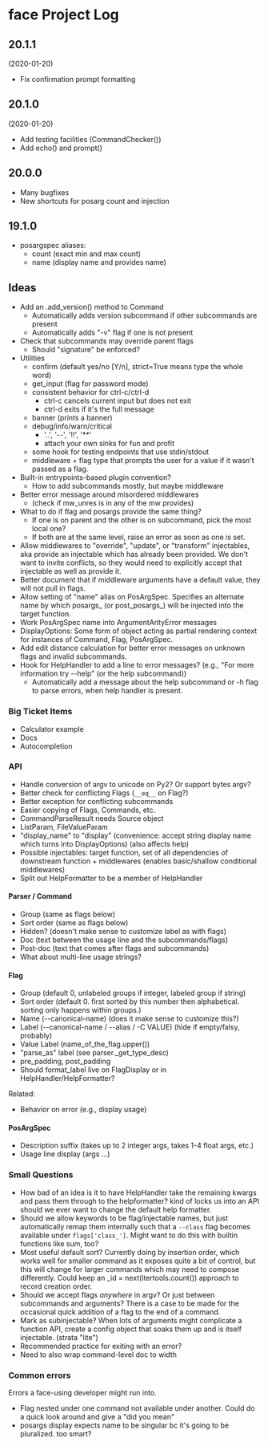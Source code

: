 face Project Log
================

20.1.1
------
(2020-01-20)

* Fix confirmation prompt formatting

20.1.0
------
(2020-01-20)

* Add testing facilities (CommandChecker())
* Add echo() and prompt()

20.0.0
------
* Many bugfixes
* New shortcuts for posarg count and injection

19.1.0
------
* posargspec aliases:
  * count (exact min and max count)
  * name (display name and provides name)

Ideas
-----

* Add an .add_version() method to Command
  * Automatically adds version subcommand if other subcommands are present
  * Automatically adds "-v" flag if one is not present
* Check that subcommands may override parent flags
  * Should "signature" be enforced?
* Utilities
  * confirm (default yes/no [Y/n], strict=True means type the whole word)
  * get_input (flag for password mode)
  * consistent behavior for ctrl-c/ctrl-d
    * ctrl-c cancels current input but does not exit
    * ctrl-d exits if it's the full message
  * banner (prints a banner)
  * debug/info/warn/critical
    * '..', '--', '!!', '**'
    * attach your own sinks for fun and profit
  * some hook for testing endpoints that use stdin/stdout
  * middleware + flag type that prompts the user for a value if it
    wasn't passed as a flag.
* Built-in entrypoints-based plugin convention?
  * How to add subcommands mostly, but maybe middleware
* Better error message around misordered middlewares
  * (check if mw_unres is in any of the mw provides)
* What to do if flag and posargs provide the same thing?
  * If one is on parent and the other is on subcommand, pick the most
    local one?
  * If both are at the same level, raise an error as soon as one is set.
* Allow middlewares to "override", "update", or "transform"
  injectables, aka provide an injectable which has already been
  provided. We don't want to invite conflicts, so they would need to
  explicitly accept that injectable as well as provide it.
* Better document that if middleware arguments have a default value,
  they will not pull in flags.
* Allow setting of "name" alias on PosArgSpec. Specifies an alternate
  name by which posargs_ (or post_posargs_) will be injected into the
  target function.
* Work PosArgSpec name into ArgumentArityError messages
* DisplayOptions: Some form of object acting as partial rendering
  context for instances of Command, Flag, PosArgSpec.
* Add edit distance calculation for better error messages on unknown
  flags and invalid subcommands.
* Hook for HelpHandler to add a line to error messages? (e.g., "For
  more information try --help" (or the help subcommand))
    * Automatically add a message about the help subcommand or -h flag to
      parse errors, when help handler is present.

### Big Ticket Items

* Calculator example
* Docs
* Autocompletion

### API

* Handle conversion of argv to unicode on Py2? Or support bytes argv?
* Better check for conflicting Flags (`__eq__` on Flag?)
* Better exception for conflicting subcommands
* Easier copying of Flags, Commands, etc.
* CommandParseResult needs Source object
* ListParam, FileValueParam
* "display_name" to "display" (convenience: accept string display name
  which turns into DisplayOptions) (also affects help)
* Possible injectables: target function, set of all dependencies of
  downstream function + middlewares (enables basic/shallow conditional
  middlewares)
* Split out HelpFormatter to be a member of HelpHandler

#### Parser / Command

* Group (same as flags below)
* Sort order (same as flags below)
* Hidden? (doesn't make sense to customize label as with flags)
* Doc (text between the usage line and the subcommands/flags)
* Post-doc (text that comes after flags and subcommands)
* What about multi-line usage strings?

#### Flag

* Group (default 0, unlabeled groups if integer, labeled group if string)
* Sort order (default 0. first sorted by this number then
  alphabetical. sorting only happens within groups.)
* Name (--canonical-name) (does it make sense to customize this?)
* Label (--canonical-name / --alias / -C VALUE) (hide if empty/falsy, probably)
* Value Label (name_of_the_flag.upper())
* "parse_as" label (see parser._get_type_desc)
* pre_padding, post_padding
* Should format_label live on FlagDisplay or in HelpHandler/HelpFormatter?

Related:

* Behavior on error (e.g., display usage)

#### PosArgSpec

* Description suffix (takes up to 2 integer args, takes 1-4 float args, etc.)
* Usage line display (args ...)

### Small Questions

* How bad of an idea is it to have HelpHandler take the remaining
  kwargs and pass them through to the helpformatter? kind of locks us
  into an API should we ever want to change the default help
  formatter.
* Should we allow keywords to be flag/injectable names, but just
  automatically remap them internally such that a `--class` flag
  becomes available under `flags['class_']`. Might want to do this
  with builtin functions like sum, too?
* Most useful default sort? Currently doing by insertion order, which
  works well for smaller command as it exposes quite a bit of control,
  but this will change for larger commands which may need to compose
  differently. Could keep an _id = next(itertools.count()) approach to
  record creation order.
* Should we accept flags _anywhere_ in argv? Or just between
  subcommands and arguments? There is a case to be made for the
  occasional quick addition of a flag to the end of a command.
* Mark as subinjectable? When lots of arguments might complicate a
  function API, create a config object that soaks them up and is
  itself injectable. (strata "lite")
* Recommended practice for exiting with an error?
* Need to also wrap command-level doc to width

### Common errors

Errors a face-using developer might run into.

* Flag nested under one command not available under another. Could do
  a quick look around and give a "did you mean"
* posargs display expects name to be singular bc it's going to be
  pluralized. too smart?
